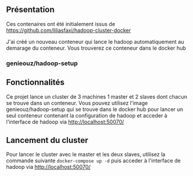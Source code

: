 ## Présentation

Ces contenaires ont été initialement issus de https://github.com/liliasfaxi/hadoop-cluster-docker

J'ai créé un nouveau conteneur qui lance le hadoop automatiquement au demarage du conteneur.
Vous trouverez ce conteneur dans le docker hub 
### genieouz/hadoop-setup

## Fonctionnalités

Ce projet lance un cluster de 3 machines 1 master et 2 slaves dont chacun se trouve dans un conteneur.
Vous pouvez utilisez l'image genieouz/hadoop-setup qui se trouve dans le docker hub pour lancer un seul conteneur 
contenant la configuration de hadoop et acceder à l'interface de hadoop via [http://localhost:50070/](http://localhost:50070/)

## Lancement du cluster

Pour lancer le cluster avec le master et les deux slaves, utilisez la commande suivante
`docker-compose up -d`
puis acceder à l'interface de hadoop via [http://localhost:50070/](http://localhost:50070/)